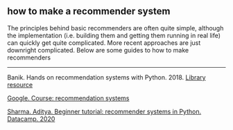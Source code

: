 ## how to make a recommender system

The principles behind basic recommenders are often quite simple, although the implementation (i.e. building them and getting them running in real life) can quickly get quite complicated. More recent approaches are just downright complicated. Below are some guides to how to make recommenders

---

Banik. Hands on recommendation systems with Python. 2018. [Library resource](https://whel-primo.hosted.exlibrisgroup.com/permalink/f/1tfrs8a/44CAR_ALMA51125380190002420)

[Google. Course: recommendation systems](https://developers.google.com/machine-learning/recommendation)

[Sharma. Aditya. Beginner tutorial: recommender systems in Python. Datacamp. 2020](https://www.datacamp.com/community/tutorials/recommender-systems-python)
